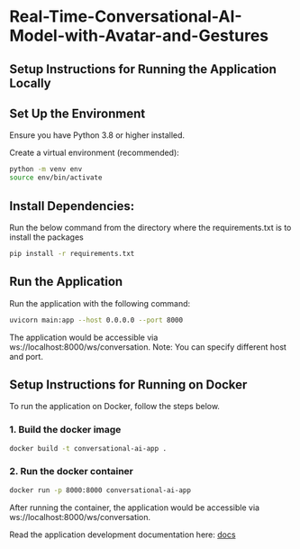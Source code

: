 # Real-Time-Conversational-AI-Model-with-Avatar-and-Gestures


## Setup Instructions for Running the Application Locally

## Set Up the Environment

Ensure you have Python 3.8 or higher installed.

Create a virtual environment (recommended):

```bash
python -m venv env
source env/bin/activate
```

## Install Dependencies:

Run the below command from the directory where the requirements.txt is to install the packages

```bash
pip install -r requirements.txt
```

## Run the Application

Run the application with the following command:

```bash
uvicorn main:app --host 0.0.0.0 --port 8000 
```
The application would be accessible via ws://localhost:8000/ws/conversation.
Note: You can specify different host and port.


## Setup Instructions for Running on Docker

To run the application on Docker, follow the steps below.

### 1. Build the docker image
```bash
docker build -t conversational-ai-app .
```

### 2. Run the docker container
```bash
docker run -p 8000:8000 conversational-ai-app
```

After running the container, the application would be accessible via ws://localhost:8000/ws/conversation.

Read the application development documentation here: [docs](https://github.com/abduIbasit/Real-Time-Conversational-AI-Model-with-Avatar-and-Gestures/docs/DOCUMENTATION.md)
